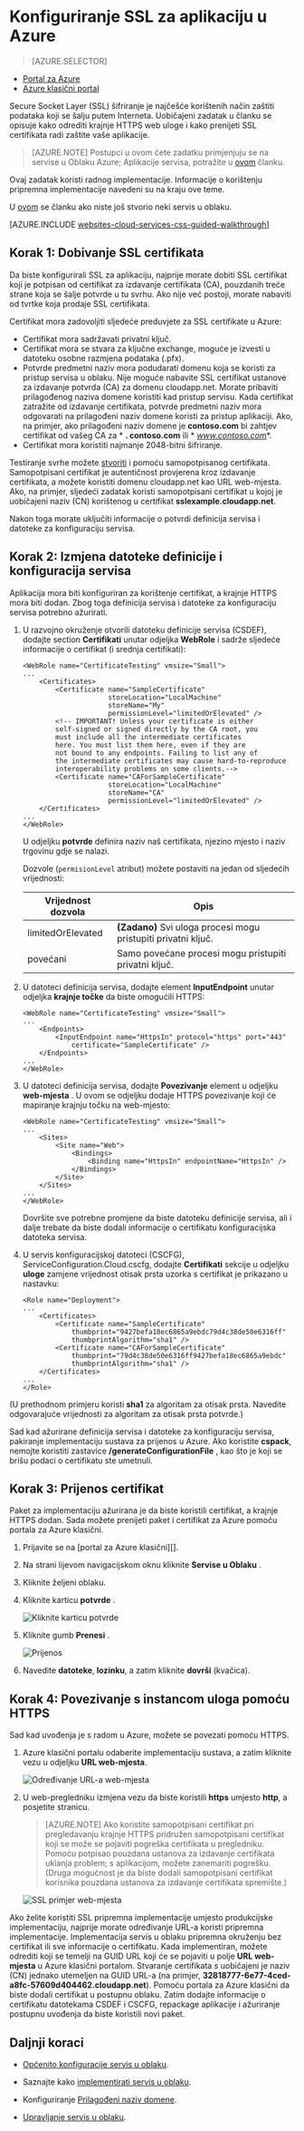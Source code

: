 <properties 
    pageTitle="Konfiguriranje SSL za servise u oblaku (klasični) | Microsoft Azure" 
    description="Saznajte kako odrediti krajnje HTTPS web uloge te kako prenijeti SSL certifikata radi zaštite vaše aplikacije." 
    services="cloud-services" 
    documentationCenter=".net" 
    authors="Thraka" 
    manager="timlt" 
    editor=""/>

<tags 
    ms.service="cloud-services" 
    ms.workload="tbd" 
    ms.tgt_pltfrm="na" 
    ms.devlang="na" 
    ms.topic="article" 
    ms.date="10/04/2016"
    ms.author="adegeo"/>




# <a name="configuring-ssl-for-an-application-in-azure"></a>Konfiguriranje SSL za aplikaciju u Azure

> [AZURE.SELECTOR]
- [Portal za Azure](cloud-services-configure-ssl-certificate-portal.md)
- [Azure klasični portal](cloud-services-configure-ssl-certificate.md)

Secure Socket Layer (SSL) šifriranje je najčešće korištenih način zaštiti podataka koji se šalju putem Interneta. Uobičajeni zadatak u članku se opisuje kako odrediti krajnje HTTPS web uloge i kako prenijeti SSL certifikata radi zaštite vaše aplikacije.

> [AZURE.NOTE] Postupci u ovom ćete zadatku primjenjuju se na servise u Oblaku Azure; Aplikacije servisa, potražite u [ovom](../app-service-web/web-sites-configure-ssl-certificate.md) članku.

Ovaj zadatak koristi radnog implementacije. Informacije o korištenju pripremna implementacije navedeni su na kraju ove teme.

U [ovom](cloud-services-how-to-create-deploy.md) se članku ako niste još stvorio neki servis u oblaku.

[AZURE.INCLUDE [websites-cloud-services-css-guided-walkthrough](../../includes/websites-cloud-services-css-guided-walkthrough.md)]


## <a name="step-1-get-an-ssl-certificate"></a>Korak 1: Dobivanje SSL certifikata

Da biste konfigurirali SSL za aplikaciju, najprije morate dobiti SSL certifikat koji je potpisan od certifikat za izdavanje certifikata (CA), pouzdanih treće strane koja se šalje potvrde u tu svrhu. Ako nije već postoji, morate nabaviti od tvrtke koja prodaje SSL certifikata.

Certifikat mora zadovoljiti sljedeće preduvjete za SSL certifikate u Azure:

-   Certifikat mora sadržavati privatni ključ.
-   Certifikat mora se stvara za ključne exchange, moguće je izvesti u datoteku osobne razmjena podataka (.pfx).
-   Potvrde predmetni naziv mora podudarati domenu koja se koristi za pristup servisa u oblaku. Nije moguće nabavite SSL certifikat ustanove za izdavanje potvrda (CA) za domenu cloudapp.net. Morate pribaviti prilagođenog naziva domene koristiti kad pristup servisu. Kada certifikat zatražite od izdavanje certifikata, potvrde predmetni naziv mora odgovarati na prilagođeni naziv domene koristi za pristup aplikaciji. Ako, na primjer, ako prilagođeni naziv domene je **contoso.com** bi zahtjev certifikat od vašeg CA za * **. contoso.com** ili * *www.contoso.com**.
-   Certifikat mora koristiti najmanje 2048-bitni šifriranje.

Testiranje svrhe možete [stvoriti](cloud-services-certs-create.md) i pomoću samopotpisanog certifikata. Samopotpisani certifikat je autentičnost provjerena kroz izdavanje certifikata, a možete koristiti domenu cloudapp.net kao URL web-mjesta. Ako, na primjer, sljedeći zadatak koristi samopotpisani certifikat u kojoj je uobičajeni naziv (CN) korištenog u certifikat **sslexample.cloudapp.net**.

Nakon toga morate uključiti informacije o potvrdi definicija servisa i datoteke za konfiguraciju servisa.

## <a name="step-2-modify-the-service-definition-and-configuration-files"></a>Korak 2: Izmjena datoteke definicije i konfiguracija servisa

Aplikacija mora biti konfiguriran za korištenje certifikat, a krajnje HTTPS mora biti dodan. Zbog toga definicija servisa i datoteke za konfiguraciju servisa potrebno ažurirati.

1.  U razvojno okruženje otvorili datoteku definicije servisa (CSDEF), dodajte section **Certifikati** unutar odjeljka **WebRole** i sadrže sljedeće informacije o certifikat (i srednja certifikati):

        <WebRole name="CertificateTesting" vmsize="Small">
        ...
            <Certificates>
                <Certificate name="SampleCertificate" 
                             storeLocation="LocalMachine" 
                             storeName="My"
                             permissionLevel="limitedOrElevated" />
                <!-- IMPORTANT! Unless your certificate is either
                self-signed or signed directly by the CA root, you
                must include all the intermediate certificates
                here. You must list them here, even if they are
                not bound to any endpoints. Failing to list any of
                the intermediate certificates may cause hard-to-reproduce
                interoperability problems on some clients.-->
                <Certificate name="CAForSampleCertificate"
                             storeLocation="LocalMachine"
                             storeName="CA"
                             permissionLevel="limitedOrElevated" />
            </Certificates>
        ...
        </WebRole>

    U odjeljku **potvrde** definira naziv naš certifikata, njezino mjesto i naziv trgovinu gdje se nalazi.
    
    Dozvole (`permisionLevel` atribut) možete postaviti na jedan od sljedećih vrijednosti:

  	| Vrijednost dozvola  | Opis |
  	| ----------------  | ----------- |
  	| limitedOrElevated | **(Zadano)** Svi uloga procesi mogu pristupiti privatni ključ. |
  	| povećani          | Samo povećane procesi mogu pristupiti privatni ključ.|

2.  U datoteci definicija servisa, dodajte element **InputEndpoint** unutar odjeljka **krajnje točke** da biste omogućili HTTPS:

        <WebRole name="CertificateTesting" vmsize="Small">
        ...
            <Endpoints>
                <InputEndpoint name="HttpsIn" protocol="https" port="443" 
                    certificate="SampleCertificate" />
            </Endpoints>
        ...
        </WebRole>

3.  U datoteci definicija servisa, dodajte **Povezivanje** element u odjeljku **web-mjesta** . U ovom se odjeljku dodaje HTTPS povezivanje koji će mapiranje krajnju točku na web-mjesto:

        <WebRole name="CertificateTesting" vmsize="Small">
        ...
            <Sites>
                <Site name="Web">
                    <Bindings>
                        <Binding name="HttpsIn" endpointName="HttpsIn" />
                    </Bindings>
                </Site>
            </Sites>
        ...
        </WebRole>

    Dovršite sve potrebne promjene da biste datoteku definicije servisa, ali i dalje trebate da biste dodali informacije o certifikatu konfiguracijska datoteka servisa.

4.  U servis konfiguracijskoj datoteci (CSCFG), ServiceConfiguration.Cloud.cscfg, dodajte **Certifikati** sekcije u odjeljku **uloge** zamjene vrijednost otisak prsta uzorka s certifikat je prikazano u nastavku:

        <Role name="Deployment">
        ...
            <Certificates>
                <Certificate name="SampleCertificate" 
                    thumbprint="9427befa18ec6865a9ebdc79d4c38de50e6316ff" 
                    thumbprintAlgorithm="sha1" />
                <Certificate name="CAForSampleCertificate"
                    thumbprint="79d4c38de50e6316ff9427befa18ec6865a9ebdc" 
                    thumbprintAlgorithm="sha1" />
            </Certificates>
        ...
        </Role>

(U prethodnom primjeru koristi **sha1** za algoritam za otisak prsta. Navedite odgovarajuće vrijednosti za algoritam za otisak prsta potvrde.)

Sad kad ažurirane definicija servisa i datoteke za konfiguraciju servisa, pakiranje implementaciju sustava za prijenos u Azure. Ako koristite **cspack**, nemojte koristiti zastavice **/generateConfigurationFile** , kao što je koji se brišu podaci o certifikatu ste umetnuli.

## <a name="step-3-upload-a-certificate"></a>Korak 3: Prijenos certifikat

Paket za implementaciju ažurirana je da biste koristili certifikat, a krajnje HTTPS dodan. Sada možete prenijeti paket i certifikat za Azure pomoću portala za Azure klasični.

1. Prijavite se na [portal za Azure klasični][]. 
2. Na strani lijevom navigacijskom oknu kliknite **Servise u Oblaku** .
3. Kliknite željeni oblaku.
4. Kliknite karticu **potvrde** .

    ![Kliknite karticu potvrde](./media/cloud-services-configure-ssl-certificate/click-cert.png)

5. Kliknite gumb **Prenesi** .

    ![Prijenos](./media/cloud-services-configure-ssl-certificate/upload-button.png)
    
6. Navedite **datoteke**, **lozinku**, a zatim kliknite **dovrši** (kvačica).

## <a name="step-4-connect-to-the-role-instance-by-using-https"></a>Korak 4: Povezivanje s instancom uloga pomoću HTTPS

Sad kad uvođenja je s radom u Azure, možete se povezati pomoću HTTPS.

1.  Azure klasični portalu odaberite implementaciju sustava, a zatim kliknite vezu u odjeljku **URL web-mjesta**.

    ![Određivanje URL-a web-mjesta][2]

2.  U web-pregledniku izmjena vezu da biste koristili **https** umjesto **http**, a posjetite stranicu.

    >[AZURE.NOTE] Ako koristite samopotpisani certifikat pri pregledavanju krajnje HTTPS pridružen samopotpisani certifikat koji se može se pojaviti pogreška certifikata u pregledniku. Pomoću potpisao pouzdana ustanova za izdavanje certifikata uklanja problem; s aplikacijom, možete zanemariti pogrešku. (Druga mogućnost je da biste dodali samopotpisani certifikat korisnika pouzdana ustanova za izdavanje certifikata spremište.)

    ![SSL primjer web-mjesta][3]

Ako želite koristiti SSL pripremna implementacije umjesto produkcijske implementaciju, najprije morate određivanje URL-a koristi pripremna implementacije. Implementacija servis u oblaku pripremna okruženju bez certifikat ili sve informacije o certifikatu. Kada implementiran, možete odrediti koji se temelji na GUID URL koji će se pojaviti u polje **URL web-mjesta** u Azure klasični portalom. Stvaranje certifikata s uobičajeni je naziv (CN) jednako utemeljen na GUID URL-a (na primjer, **32818777-6e77-4ced-a8fc-57609d404462.cloudapp.net**). Pomoću portala za Azure klasični da biste dodali certifikat u postupnu oblaku. Zatim dodajte informacije o certifikatu datotekama CSDEF i CSCFG, repackage aplikacije i ažuriranje postupnu uvođenja da biste koristili novi paket.

## <a name="next-steps"></a>Daljnji koraci

* [Općenito konfiguracije servis u oblaku](cloud-services-how-to-configure.md).
* Saznajte kako [implementirati servis u oblaku](cloud-services-how-to-create-deploy.md).
* Konfiguriranje [Prilagođeni naziv domene](cloud-services-custom-domain-name.md).
* [Upravljanje servis u oblaku](cloud-services-how-to-manage.md).


  [Azure klasični portal]: http://manage.windowsazure.com
  [0]: ./media/cloud-services-configure-ssl-certificate/CreateCloudService.png
  [1]: ./media/cloud-services-configure-ssl-certificate/AddCertificate.png
  [2]: ./media/cloud-services-configure-ssl-certificate/CopyURL.png
  [3]: ./media/cloud-services-configure-ssl-certificate/SSLCloudService.png
  [4]: ./media/cloud-services-configure-ssl-certificate/AddCertificateComplete.png  
